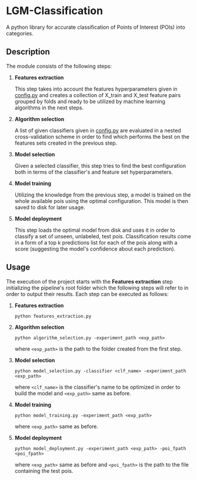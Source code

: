 # LGM-Classification
A python library for accurate classification of Points of Interest (POIs) into categories.

## Description
The module consists of the following steps:

1. **Features extraction**

   This step takes into account the features hyperparameters given in [config.py](./config.py) and creates a collection of X_train and X_test feature pairs grouped by folds and ready to be utilized by machine learning algorithms in the next steps.
2. **Algorithm selection**

   A list of given classifiers given in [config.py](./config.py) are evaluated in a nested cross-validation scheme in order to find which performs the best on the features sets created in the previous step.
3. **Model selection**

   Given a selected classifier, this step tries to find the best configuration both in terms of the classifier's and feature set hyperparameters.
4. **Model training**

   Utilizing the knowledge from the previous step, a model is trained on the whole available pois using the optimal configuration. This model is then saved to disk for later usage.
5. **Model deployment**

   This step loads the optimal model from disk and uses it in order to classify a set of unseen, unlabeled, test pois. Classification results come in a form of a top k predictions list for each of the pois along with a score (suggesting the model's confidence about each prediction).

## Usage
The execution of the project starts with the **Features extraction** step initializing the pipeline's root folder which the following steps will refer to in order to output their results. Each step can be executed as follows:

1. **Features extraction**

   ```python features_extraction.py```
2. **Algorithm selection**

   ```python algorithm_selection.py -experiment_path <exp_path>```
   
   where ```<exp_path>``` is the path to the folder created from the first step.
3. **Model selection**

   ```python model_selection.py -classifier <clf_name> -experiment_path <exp_path>```
   
   where ```<clf_name>``` is the classifier's name to be optimized in order to build the model and ```<exp_path>``` same as before.
4. **Model training**

   ```python model_training.py -experiment_path <exp_path>```
   
   where ```<exp_path>``` same as before.
5. **Model deployment**

   ```python model_deployment.py -experiment_path <exp_path> -poi_fpath <poi_fpath>```
   
   where ```<exp_path>``` same as before and ```<poi_fpath>``` is the path to the file containing the test pois.
